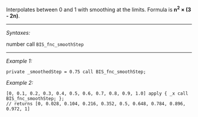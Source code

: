 Interpolates between 0 and 1 with smoothing at the limits. Formula is **n<sup>2</sup> &times; (3 - 2n)**.


---
*Syntaxes:*

number call `BIS_fnc_smoothStep`

---
*Example 1:*

```sqf
private _smoothedStep = 0.75 call BIS_fnc_smoothStep;
```

*Example 2:*

```sqf
[0, 0.1, 0.2, 0.3, 0.4, 0.5, 0.6, 0.7, 0.8, 0.9, 1.0] apply { _x call BIS_fnc_smoothStep; };
// returns [0, 0.028, 0.104, 0.216, 0.352, 0.5, 0.648, 0.784, 0.896, 0.972, 1]
```